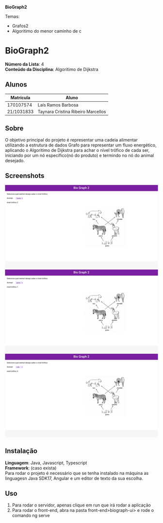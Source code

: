 **BioGraph2** 

Temas:
 - Grafos2
 - Algoritimo do menor caminho de c

# BioGraph2

**Número da Lista**: 4<br>
**Conteúdo da Disciplina**: Algoritimo de Dijkstra<br>

## Alunos
|Matrícula | Aluno |
| -- | -- |
| 170107574  |  Laís Ramos Barbosa|
|21/1031833  |  Taynara Cristina Ribeiro Marcellos |

## Sobre 
O objetivo principal do projeto é representar uma cadeia alimentar utilizando a estrutura de dados Grafo para representar um fluxo energético, aplicando o Algoritimo de Dijkstra para achar o nível trófico de cada ser, iniciando por um nó específico(nó do produto) e termindo no nó do animal desejado.

## Screenshots
![Image1](./img/img1.jpeg)
![Image2](./img/img2.jpeg)
![Image3](./img/img3.jpeg)

## Instalação 
**Linguagem**: Java, Javascript, Typescript<br>
**Framework**: (caso exista)<br>
Para rodar o projeto é necessário que se tenha instalado na máquina as linguagesn Java SDK17, Angular e um editor de texto da sua escolha.

## Uso 
1. Para rodar o servidor, apenas clique em run que irá rodar a aplicação
2. Para rodar o front-end, abra na pasta front-end>biograph-ui> e rode o comando ng serve






